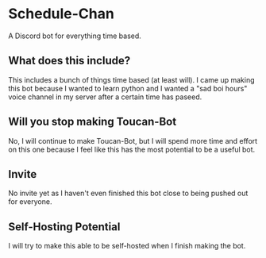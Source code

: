 # Schedule-Chan
A Discord bot for everything time based. 

## What does this include?
This includes a bunch of things time based (at least will). I came up making this bot because I wanted to learn python and I wanted a "sad boi hours" voice channel in my server after a certain time has paseed.

## Will you stop making Toucan-Bot
No, I will continue to make Toucan-Bot, but I will spend more time and effort on this one because I feel like this has the most potential to be a useful bot.

## Invite
No invite yet as I haven't even finished this bot close to being pushed out for everyone.

## Self-Hosting Potential
I will try to make this able to be self-hosted when I finish making the bot.
